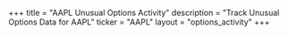 +++
title = "AAPL Unusual Options Activity"
description = "Track Unusual Options Data for AAPL"
ticker = "AAPL"
layout = "options_activity"
+++

